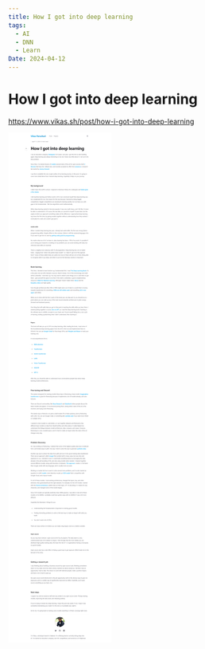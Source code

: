 ```yaml
---
title: How I got into deep learning
tags:
  - AI
  - DNN
  - Learn
Date: 2024-04-12
---
```


# How I got into deep learning

<https://www.vikas.sh/post/how-i-got-into-deep-learning>


![](../_asset/2024-04-12_LearnDeepLearning_image_1.png)
